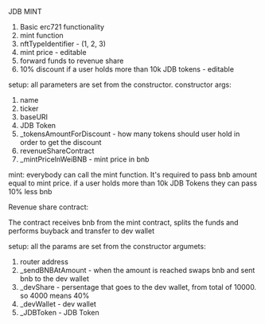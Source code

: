 JDB MINT

1. Basic erc721 functionality 
2. mint function 
3. nftTypeIdentifier - (1, 2, 3) 
4. mint price - editable
5. forward funds to revenue share 
6. 10% discount if a user holds more than 10k JDB tokens - editable

setup: 
all parameters are set from the constructor.
constructor args:
1. name 
2. ticker
3. baseURI 
4. JDB Token
5. _tokensAmountForDiscount - how many tokens should user hold in order to get the discount
6. revenueShareContract
7. _mintPriceInWeiBNB - mint price in bnb 

mint: 
everybody can call the mint function. It's required to pass bnb amount equal to mint price. if a user holds more than 10k JDB Tokens they can pass 10% less bnb



Revenue share contract:

The contract receives bnb from the mint contract, splits the funds and performs buyback and transfer to dev wallet

setup:
all the params are set from the constructor
argumets:
1. router address
2. _sendBNBAtAmount - when the amount is reached swaps bnb and sent bnb to the dev wallet
3. _devShare - persentage that goes to the dev wallet, from total of 10000. so 4000 means 40%
4. _devWallet - dev wallet
5. _JDBToken - JDB Token


